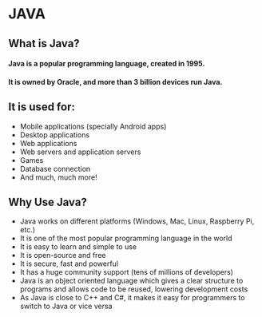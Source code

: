 # JAVA #

## What is Java? ##

#### Java is a popular programming language, created in 1995. ####

#### It is owned by Oracle, and more than 3 billion devices run Java. ####


## It is used for: ##

- Mobile applications (specially Android apps)
- Desktop applications
- Web applications
- Web servers and application servers
- Games
- Database connection
- And much, much more!

## Why Use Java? ##

- Java works on different platforms (Windows, Mac, Linux, Raspberry Pi, etc.)
- It is one of the most popular programming language in the world
- It is easy to learn and simple to use
- It is open-source and free
- It is secure, fast and powerful
- It has a huge community support (tens of millions of developers)
- Java is an object oriented language which gives a clear structure to programs and allows code to be reused, lowering development costs
- As Java is close to C++ and C#, it makes it easy for programmers to switch to Java or vice versa
